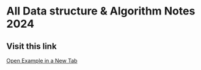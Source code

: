 # All Data structure & Algorithm Notes 2024

## Visit this link

<a href="https://google.com" target="_blank">Open Example in a New Tab</a>
